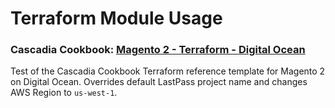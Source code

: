 # Terraform Module Usage

### Cascadia Cookbook: [Magento 2 - Terraform - Digital Ocean](https://github.com/cascadia-cookbooks/magento2-terraform-digitalocean)

Test of the Cascadia Cookbook Terraform reference template for Magento 2 on Digital Ocean. Overrides default LastPass project name and changes AWS Region to `us-west-1`.
